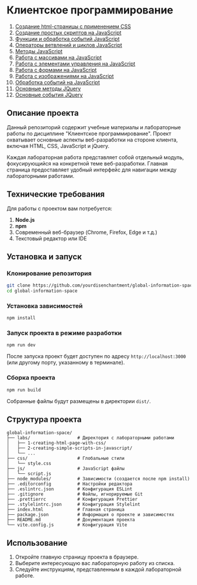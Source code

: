# Клиентское программирование

1. [Создание html-страницы с применением CSS](labs/1-creating-html-page-with-css)
2. [Создание простых скриптов на JavaScript](labs/2-creating-simple-scripts-in-javascript)
3. [Функции и обработка событий JavaScript](labs/3-functions-and-event-handling-in-javascript)
4. [Операторы ветвлений и циклов JavaScript](labs/4-branching-operators-and-loops-in-javascript)
5. [Методы JavaScript](labs/5-methods-in-javascript)
6. [Работа с массивами на JavaScript](labs/6-working-with-arrays-in-javascript)
7. [Работа с элементами управления на JavaScript](labs/7-working-with-controls-in-javascript)
8. [Работа с формами на JavaScript](labs/8-working-with-forms-in-javascript)
9. [Работа с изображениями на JavaScript](labs/9-working-with-images-in-javascript)
10. [Обработка событий на JavaScript](labs/10-event-handling-in-javascript)
11. [Основные методы JQuery](labs/11-basic-methods-in-jquery)
12. [Основные события JQuery](labs/12-basic-events-in-jquery)

## Описание проекта

Данный репозиторий содержит учебные материалы и лабораторные работы по дисциплине "Клиентское программирование". Проект
охватывает основные аспекты веб-разработки на стороне клиента, включая HTML, CSS, JavaScript и jQuery.

Каждая лабораторная работа представляет собой отдельный модуль, фокусирующийся на конкретной теме веб-разработки.
Главная страница предоставляет удобный интерфейс для навигации между лабораторными работами.

## Технические требования

Для работы с проектом вам потребуется:

1. **Node.js**
2. **npm**
3. Современный веб-браузер (Chrome, Firefox, Edge и т.д.)
4. Текстовый редактор или IDE

## Установка и запуск

### Клонирование репозитория

```bash
git clone https://github.com/yourdisenchantment/global-information-space.git
cd global-information-space
```

### Установка зависимостей

```bash
npm install
```

### Запуск проекта в режиме разработки

```bash
npm run dev
```

После запуска проект будет доступен по адресу `http://localhost:3000` (или другому порту, указанному в терминале).

### Сборка проекта

```bash
npm run build
```

Собранные файлы будут размещены в директории `dist/`.

## Структура проекта

```
global-information-space/
├── labs/                  # Директория с лабораторными работами
│   ├── 1-creating-html-page-with-css/
│   ├── 2-creating-simple-scripts-in-javascript/
│   └── ...
├── css/                   # Глобальные стили
│   └── style.css
├── js/                    # JavaScript файлы
│   └── script.js
├── node_modules/          # Зависимости (создается после npm install)
├── .editorconfig          # Настройки редактора
├── .eslintrc.json         # Конфигурация ESLint
├── .gitignore             # Файлы, игнорируемые Git
├── .prettierrc            # Конфигурация Prettier
├── .stylelintrc.json      # Конфигурация Stylelint
├── index.html             # Главная страница
├── package.json           # Информация о проекте и зависимостях
├── README.md              # Документация проекта
└── vite.config.js         # Конфигурация Vite
```

## Использование

1. Откройте главную страницу проекта в браузере.
2. Выберите интересующую вас лабораторную работу из списка.
3. Следуйте инструкциям, представленным в каждой лабораторной работе.
